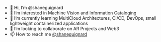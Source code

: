 - 👋 Hi, I’m @shaneguignard
- 👀 I’m interested in Machine Vision and Information Cataloging
- 🌱 I’m currently learning MultiCloud Architectures, CI/CD, DevOps, small lightweight containerized applications 
- 💞️ I’m looking to collaborate on AR Projects and Web3 
- 📫 How to reach me <a href="instagram.com/shaneguignard"> @shaneguignard </a>

<!---
shaneguignard/shaneguignard is a ✨ special ✨ repository because its `README.md` (this file) appears on your GitHub profile.
You can click the Preview link to take a look at your changes.
--->
